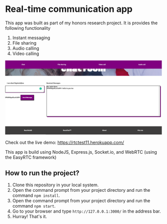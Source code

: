 # Real-time communication app

This app was built as part of my honors research project. It is provides the following functionality
1. Instant messaging
2. File sharing
3. Audio calling
4. Video calling

![IMG](./chat6.PNG)

Check out the live demo: https://rtctest11.herokuapp.com/

This app is build using NodeJS, Express.js, Socket.io, and WebRTC (using the EasyRTC framework)

## How to run the project?

1. Clone this repository in your local system.
2. Open the command prompt from your project directory and run the command `npm install`.
3. Open the command prompt from your project directory and run the command `npm start`.
4. Go to your browser and type `http://127.0.0.1:3000/` in the address bar.
5. Hurray! That's it.